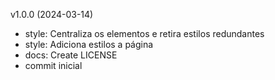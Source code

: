 v1.0.0 (2024-03-14)

- style: Centraliza os elementos e retira estilos redundantes
- style: Adiciona estilos a página
- docs: Create LICENSE
- commit inicial
